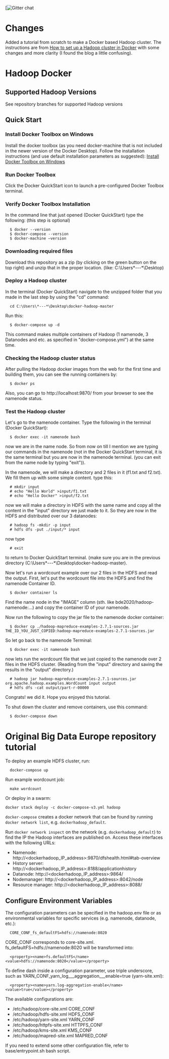 [![Gitter chat](https://gitter.im/big-data-europe/Lobby)

# Changes

Added a tutorial from scratch to make a Docker based Hadoop cluster. The instructions are from [How to set up a Hadoop cluster in Docker](https://clubhouse.io/developer-how-to/how-to-set-up-a-hadoop-cluster-in-docker/) with some changes and more clarity (I found the blog a little confusing).

# Hadoop Docker

## Supported Hadoop Versions
See repository branches for supported Hadoop versions

## Quick Start

### Install Docker Toolbox on Windows

Install the docker toolbox (as you need docker-machine that is not included in the newer version of the Docker Desktop).
Follow the installation instructions (and use default installation parameters as suggested): [Install Docker Toolbox on Windows](https://docs.docker.com/toolbox/toolbox_install_windows/)

### Run Docker Toolbox

Click the Docker QuickStart icon to launch a pre-configured Docker Toolbox terminal.

### Verify Docker Toolbox Installation
In the command line that just opened (Docker QuickStart) type the following: (this step is optional)

```
  $ docker --version
  $ docker-compose --version
  $ docker-machine –version
```

### Downloading required files

Download this repository as a zip (by clicking on the green button on the top right) and unzip that in the proper location. (like: C:\Users\*---*\Desktop)

### Deploy a Hadoop cluster

In the terminal (Docker QuickStart) navigate to the unzipped folder that you made in the last step by using the "cd" command:
```
  cd C:\Users\*---*\Desktop\docker-hadoop-master
```

Run this:
```
  $ docker-compose up -d
```
This command makes multiple containers of Hadoop (1 namenode, 3 Datanodes and etc. as specified in "docker-compose.yml") at the same time.

### Checking the Hadoop cluster status

After pulling the Hadoop docker images from the web for the first time and building them, you can see the running containers by:
```
  $ docker ps
```

Also, you can go to http://localhost:9870/ from your browser to see the namenode status.

### Test the Hadoop cluster

Let's go to the namenode container. Type the following in the terminal (Docker QuickStart):
```
  $ docker exec -it namenode bash
```
now we are in the name node. So from now on till I mention we are typing our commands in the namenode (not in the Docker QuickStart terminal, it is the same terminal but you are now in the namenode terminal. (you can exit from the name node by typing "exit")).

In the namenode, we will make a directory and 2 files in it (f1.txt and f2.txt). We fill them up with some simple content. type this:

```
  # mkdir input
  # echo "Hello World" >input/f1.txt
  # echo "Hello Docker" >input/f2.txt
```

now we will make a directory in HDFS with the same name and copy all the content in the "input" directory we just made to it. So they are now in the HDFS and distributed over our 3 datanodes:
```
  # hadoop fs -mkdir -p input
  # hdfs dfs -put ./input/* input
```

now type
```
  # exit
```
to return to Docker QuickStart terminal. (make sure you are in the previous directory (C:\Users\*---*\Desktop\docker-hadoop-master).

Now let's run a wordcount example over our 2 files in the HDFS and read the output. First, let's put the wordcount file into the HDFS and find the namenode Container ID.
```
  $ docker container ls
```
Find the name node in the "IMAGE" column (sth. like bde2020/hadoop-namenode:...) and copy the container ID of your namenode.

Now run the following to copy the jar file to the namenode docker container:
```
  $ docker cp ./hadoop-mapreduce-examples-2.7.1-sources.jar THE_ID_YOU_JUST_COPIED:hadoop-mapreduce-examples-2.7.1-sources.jar
```

So let go back to the namenode Terminal:
```
  $ docker exec -it namenode bash
```

now lets run the wordcount file that we just copied to the namenode over 2 files in the HDFS cluster. (Reading from the "input" directory and saving the results in the "output" directory.)
```
  # hadoop jar hadoop-mapreduce-examples-2.7.1-sources.jar org.apache.hadoop.examples.WordCount input output
  # hdfs dfs -cat output/part-r-00000
```
Congrats! we did it. Hope you enjoyed this tutorial.

To shut down the cluster and remove containers, use this command:
```
  $ docker-compose down
```


# Original Big Data Europe repository tutorial
To deploy an example HDFS cluster, run:
```
  docker-compose up
```

Run example wordcount job:
```
  make wordcount
```

Or deploy in a swarm:
```
docker stack deploy -c docker-compose-v3.yml hadoop
```

`docker-compose` creates a docker network that can be found by running `docker network list`, e.g. `dockerhadoop_default`.

Run `docker network inspect` on the network (e.g. `dockerhadoop_default`) to find the IP the Hadoop interfaces are published on. Access these interfaces with the following URLs:

* Namenode: http://<dockerhadoop_IP_address>:9870/dfshealth.html#tab-overview
* History server: http://<dockerhadoop_IP_address>:8188/applicationhistory
* Datanode: http://<dockerhadoop_IP_address>:9864/
* Nodemanager: http://<dockerhadoop_IP_address>:8042/node
* Resource manager: http://<dockerhadoop_IP_address>:8088/

## Configure Environment Variables

The configuration parameters can be specified in the hadoop.env file or as environmental variables for specific services (e.g. namenode, datanode, etc.):
```
  CORE_CONF_fs_defaultFS=hdfs://namenode:8020
```

CORE_CONF corresponds to core-site.xml. fs_defaultFS=hdfs://namenode:8020 will be transformed into:
```
  <property><name>fs.defaultFS</name><value>hdfs://namenode:8020</value></property>
```
To define dash inside a configuration parameter, use triple underscore, such as YARN_CONF_yarn_log___aggregation___enable=true (yarn-site.xml):
```
  <property><name>yarn.log-aggregation-enable</name><value>true</value></property>
```

The available configurations are:
* /etc/hadoop/core-site.xml CORE_CONF
* /etc/hadoop/hdfs-site.xml HDFS_CONF
* /etc/hadoop/yarn-site.xml YARN_CONF
* /etc/hadoop/httpfs-site.xml HTTPFS_CONF
* /etc/hadoop/kms-site.xml KMS_CONF
* /etc/hadoop/mapred-site.xml  MAPRED_CONF

If you need to extend some other configuration file, refer to base/entrypoint.sh bash script.
